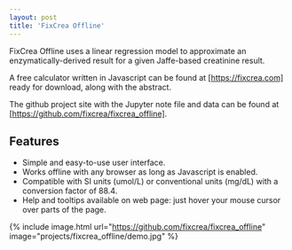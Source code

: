 ```yaml
---
layout: post
title: 'FixCrea Offline'
---
```


FixCrea Offline uses a linear regression model to approximate an enzymatically-derived result for a given Jaffe-based creatinine result.

A free calculator written in Javascript can be found at [https://fixcrea.com] ready for download, along with the abstract.

The github project site with the Jupyter note file and data can be found at [https://github.com/fixcrea/fixcrea_offline].

## Features
- Simple and easy-to-use user interface.
- Works offline with any browser as long as Javascript is enabled.
- Compatible with SI units (umol/L) or conventional units (mg/dL) with a conversion factor of 88.4.
- Help and tooltips available on web page: just hover your mouse cursor over parts of the page.

{% include image.html url="https://github.com/fixcrea/fixcrea_offline" image="projects/fixcrea_offline/demo.jpg" %}
